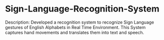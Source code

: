 # Sign-Language-Recognition-System
Description: Developed a recognition system to recognize Sign Language gestures of English Alphabets in Real Time Environment. This System captures hand movements and translates them into text and speech.
